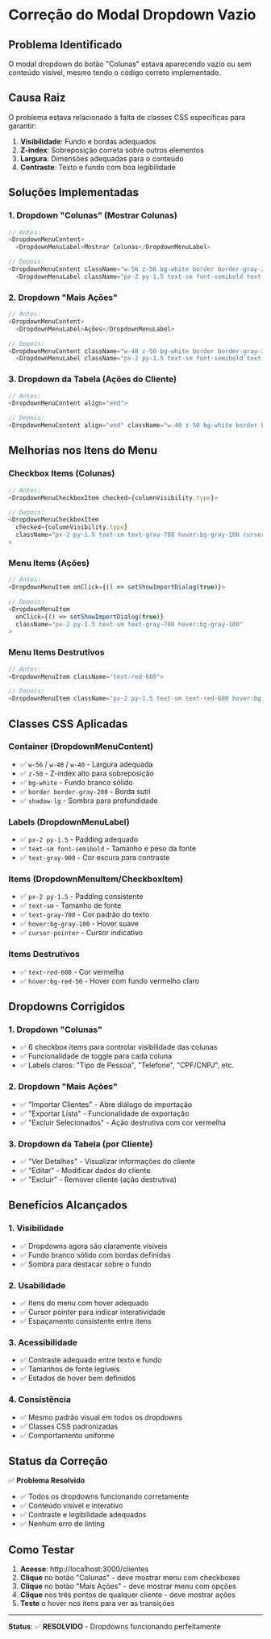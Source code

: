 # Correção do Modal Dropdown Vazio

## Problema Identificado
O modal dropdown do botão "Colunas" estava aparecendo vazio ou sem conteúdo visível, mesmo tendo o código correto implementado.

## Causa Raiz
O problema estava relacionado à falta de classes CSS específicas para garantir:
1. **Visibilidade**: Fundo e bordas adequados
2. **Z-index**: Sobreposição correta sobre outros elementos
3. **Largura**: Dimensões adequadas para o conteúdo
4. **Contraste**: Texto e fundo com boa legibilidade

## Soluções Implementadas

### **1. Dropdown "Colunas" (Mostrar Colunas)**
```typescript
// Antes:
<DropdownMenuContent>
  <DropdownMenuLabel>Mostrar Colunas</DropdownMenuLabel>

// Depois:
<DropdownMenuContent className="w-56 z-50 bg-white border border-gray-200 shadow-lg">
  <DropdownMenuLabel className="px-2 py-1.5 text-sm font-semibold text-gray-900">Mostrar Colunas</DropdownMenuLabel>
```

### **2. Dropdown "Mais Ações"**
```typescript
// Antes:
<DropdownMenuContent>
  <DropdownMenuLabel>Ações</DropdownMenuLabel>

// Depois:
<DropdownMenuContent className="w-48 z-50 bg-white border border-gray-200 shadow-lg">
  <DropdownMenuLabel className="px-2 py-1.5 text-sm font-semibold text-gray-900">Ações</DropdownMenuLabel>
```

### **3. Dropdown da Tabela (Ações do Cliente)**
```typescript
// Antes:
<DropdownMenuContent align="end">

// Depois:
<DropdownMenuContent align="end" className="w-40 z-50 bg-white border border-gray-200 shadow-lg">
```

## Melhorias nos Itens do Menu

### **Checkbox Items (Colunas)**
```typescript
// Antes:
<DropdownMenuCheckboxItem checked={columnVisibility.type}>

// Depois:
<DropdownMenuCheckboxItem 
  checked={columnVisibility.type}
  className="px-2 py-1.5 text-sm text-gray-700 hover:bg-gray-100 cursor-pointer"
>
```

### **Menu Items (Ações)**
```typescript
// Antes:
<DropdownMenuItem onClick={() => setShowImportDialog(true)}>

// Depois:
<DropdownMenuItem 
  onClick={() => setShowImportDialog(true)} 
  className="px-2 py-1.5 text-sm text-gray-700 hover:bg-gray-100"
>
```

### **Menu Items Destrutivos**
```typescript
// Antes:
<DropdownMenuItem className="text-red-600">

// Depois:
<DropdownMenuItem className="px-2 py-1.5 text-sm text-red-600 hover:bg-red-50">
```

## Classes CSS Aplicadas

### **Container (DropdownMenuContent)**
- ✅ `w-56` / `w-48` / `w-40` - Largura adequada
- ✅ `z-50` - Z-index alto para sobreposição
- ✅ `bg-white` - Fundo branco sólido
- ✅ `border border-gray-200` - Borda sutil
- ✅ `shadow-lg` - Sombra para profundidade

### **Labels (DropdownMenuLabel)**
- ✅ `px-2 py-1.5` - Padding adequado
- ✅ `text-sm font-semibold` - Tamanho e peso da fonte
- ✅ `text-gray-900` - Cor escura para contraste

### **Items (DropdownMenuItem/CheckboxItem)**
- ✅ `px-2 py-1.5` - Padding consistente
- ✅ `text-sm` - Tamanho de fonte
- ✅ `text-gray-700` - Cor padrão do texto
- ✅ `hover:bg-gray-100` - Hover suave
- ✅ `cursor-pointer` - Cursor indicativo

### **Items Destrutivos**
- ✅ `text-red-600` - Cor vermelha
- ✅ `hover:bg-red-50` - Hover com fundo vermelho claro

## Dropdowns Corrigidos

### **1. Dropdown "Colunas"**
- ✅ 6 checkbox items para controlar visibilidade das colunas
- ✅ Funcionalidade de toggle para cada coluna
- ✅ Labels claros: "Tipo de Pessoa", "Telefone", "CPF/CNPJ", etc.

### **2. Dropdown "Mais Ações"**
- ✅ "Importar Clientes" - Abre diálogo de importação
- ✅ "Exportar Lista" - Funcionalidade de exportação
- ✅ "Excluir Selecionados" - Ação destrutiva com cor vermelha

### **3. Dropdown da Tabela (por Cliente)**
- ✅ "Ver Detalhes" - Visualizar informações do cliente
- ✅ "Editar" - Modificar dados do cliente
- ✅ "Excluir" - Remover cliente (ação destrutiva)

## Benefícios Alcançados

### **1. Visibilidade**
- ✅ Dropdowns agora são claramente visíveis
- ✅ Fundo branco sólido com bordas definidas
- ✅ Sombra para destacar sobre o fundo

### **2. Usabilidade**
- ✅ Itens do menu com hover adequado
- ✅ Cursor pointer para indicar interatividade
- ✅ Espaçamento consistente entre itens

### **3. Acessibilidade**
- ✅ Contraste adequado entre texto e fundo
- ✅ Tamanhos de fonte legíveis
- ✅ Estados de hover bem definidos

### **4. Consistência**
- ✅ Mesmo padrão visual em todos os dropdowns
- ✅ Classes CSS padronizadas
- ✅ Comportamento uniforme

## Status da Correção

✅ **Problema Resolvido**
- ✅ Todos os dropdowns funcionando corretamente
- ✅ Conteúdo visível e interativo
- ✅ Contraste e legibilidade adequados
- ✅ Nenhum erro de linting

## Como Testar

1. **Acesse**: http://localhost:3000/clientes
2. **Clique** no botão "Colunas" - deve mostrar menu com checkboxes
3. **Clique** no botão "Mais Ações" - deve mostrar menu com opções
4. **Clique** nos três pontos de qualquer cliente - deve mostrar ações
5. **Teste** o hover nos itens para ver as transições

---
**Status**: ✅ **RESOLVIDO** - Dropdowns funcionando perfeitamente
